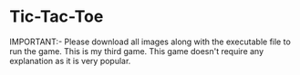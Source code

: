 # Tic-Tac-Toe
IMPORTANT:- Please download all images along with the executable file to run the game.
This is my third game. This game doesn't require any explanation as it is very popular.
